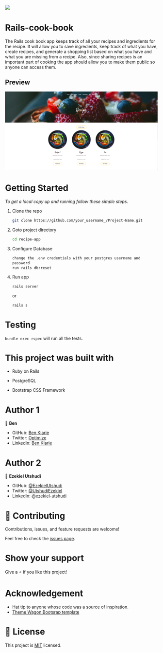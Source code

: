 ![](https://img.shields.io/badge/Microverse-blueviolet)

# Rails-cook-book

The Rails cook book  app keeps track of all your recipes and ingredients for the recipe. It will allow you to save ingredients, keep track of what you have, create recipes, and generate a shopping list based on what you have and what you are missing from a recipe. Also, since sharing recipes is an important part of cooking the app should allow you to make them public so anyone can access them.

## Preview

<img src="./app/assets/images/recipearea.png">

# Getting Started


_To get a local copy up and running follow these simple steps._

1. Clone the repo
   ```sh
   git clone https://github.com/your_username_/Project-Name.git
   ```
2. Goto project directory
   ```sh
   cd recipe-app
   ```
3. Configure Database 
   ```
   change the .env credentials with your postgres username and password 
   run rails db:reset
   ```
4. Run app
   ```sh
   rails server
   ```
   or
   ```sh
   rails s
   ```

# Testing

`bundle exec rspec` will run all the tests.


# This project was built with

- Ruby on Rails

- PostgreSQL

- Bootstrap CSS Framework

# Author 1

👤 **Ben**

- GitHub: [Ben Kiarie](https://github.com/Benmuiruri)
- Twitter: [Optimize](https://twitter.com/_optimize)
- LinkedIn: [Ben Kiarie](https://www.linkedin.com/in/benjamin-kiarie-180b66149/)


# Author 2

👤 **Ezekiel Utshudi**
- GitHub: [@EzekielUtshudi](https://github.com/EzekielUtshudi)
- Twitter: [@UtshudiEzekiel](https://twitter.com/UtshudiEzekiel)
- LinkedIn: [@ezekiel-utshudi](https://www.linkedin.com/in/ezekiel-utshudi-195782162/)


# 🤝 Contributing

Contributions, issues, and feature requests are welcome!

Feel free to check the [issues page](https://github.com/Donard97/recipe-app/issues).

# Show your support

Give a ⭐️ if you like this project!

# Acknowledgement

- Hat tip to anyone whose code was a source of inspiration.
- [Theme Wagon Bootsrap template](https://themewagon.com/themes/free-bootstrap-4-html5-cooking-website-template-tasty-recipes/)

# 📝 License

This project is [MIT](./MIT.md) licensed.
